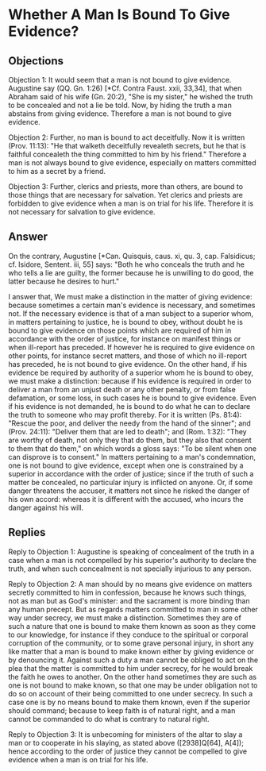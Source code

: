 # Whether A Man Is Bound To Give Evidence?

## Objections

Objection 1: It would seem that a man is not bound to give evidence. Augustine say (QQ. Gn. 1:26) [*Cf. Contra Faust. xxii, 33,34], that when Abraham said of his wife (Gn. 20:2), "She is my sister," he wished the truth to be concealed and not a lie be told. Now, by hiding the truth a man abstains from giving evidence. Therefore a man is not bound to give evidence.

Objection 2: Further, no man is bound to act deceitfully. Now it is written (Prov. 11:13): "He that walketh deceitfully revealeth secrets, but he that is faithful concealeth the thing committed to him by his friend." Therefore a man is not always bound to give evidence, especially on matters committed to him as a secret by a friend.

Objection 3: Further, clerics and priests, more than others, are bound to those things that are necessary for salvation. Yet clerics and priests are forbidden to give evidence when a man is on trial for his life. Therefore it is not necessary for salvation to give evidence.

## Answer

On the contrary, Augustine [*Can. Quisquis, caus. xi, qu. 3, cap. Falsidicus; cf. Isidore, Sentent. iii, 55] says: "Both he who conceals the truth and he who tells a lie are guilty, the former because he is unwilling to do good, the latter because he desires to hurt."

I answer that, We must make a distinction in the matter of giving evidence: because sometimes a certain man's evidence is necessary, and sometimes not. If the necessary evidence is that of a man subject to a superior whom, in matters pertaining to justice, he is bound to obey, without doubt he is bound to give evidence on those points which are required of him in accordance with the order of justice, for instance on manifest things or when ill-report has preceded. If however he is required to give evidence on other points, for instance secret matters, and those of which no ill-report has preceded, he is not bound to give evidence. On the other hand, if his evidence be required by authority of a superior whom he is bound to obey, we must make a distinction: because if his evidence is required in order to deliver a man from an unjust death or any other penalty, or from false defamation, or some loss, in such cases he is bound to give evidence. Even if his evidence is not demanded, he is bound to do what he can to declare the truth to someone who may profit thereby. For it is written (Ps. 81:4): "Rescue the poor, and deliver the needy from the hand of the sinner"; and (Prov. 24:11): "Deliver them that are led to death"; and (Rom. 1:32): "They are worthy of death, not only they that do them, but they also that consent to them that do them," on which words a gloss says: "To be silent when one can disprove is to consent." In matters pertaining to a man's condemnation, one is not bound to give evidence, except when one is constrained by a superior in accordance with the order of justice; since if the truth of such a matter be concealed, no particular injury is inflicted on anyone. Or, if some danger threatens the accuser, it matters not since he risked the danger of his own accord: whereas it is different with the accused, who incurs the danger against his will.

## Replies

Reply to Objection 1: Augustine is speaking of concealment of the truth in a case when a man is not compelled by his superior's authority to declare the truth, and when such concealment is not specially injurious to any person.

Reply to Objection 2: A man should by no means give evidence on matters secretly committed to him in confession, because he knows such things, not as man but as God's minister: and the sacrament is more binding than any human precept. But as regards matters committed to man in some other way under secrecy, we must make a distinction. Sometimes they are of such a nature that one is bound to make them known as soon as they come to our knowledge, for instance if they conduce to the spiritual or corporal corruption of the community, or to some grave personal injury, in short any like matter that a man is bound to make known either by giving evidence or by denouncing it. Against such a duty a man cannot be obliged to act on the plea that the matter is committed to him under secrecy, for he would break the faith he owes to another. On the other hand sometimes they are such as one is not bound to make known, so that one may be under obligation not to do so on account of their being committed to one under secrecy. In such a case one is by no means bound to make them known, even if the superior should command; because to keep faith is of natural right, and a man cannot be commanded to do what is contrary to natural right.

Reply to Objection 3: It is unbecoming for ministers of the altar to slay a man or to cooperate in his slaying, as stated above ([2938]Q[64], A[4]); hence according to the order of justice they cannot be compelled to give evidence when a man is on trial for his life.